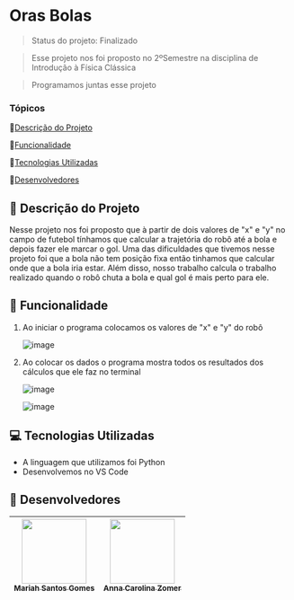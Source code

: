 # Oras Bolas

> Status do projeto: Finalizado

> Esse projeto nos foi proposto no 2ºSemestre na disciplina de Introdução à Física Clássica

> Programamos juntas esse projeto  

### Tópicos

🔹[Descrição do Projeto](#pencil-descrição-do-projeto)

🔹[Funcionalidade](#mag_right-funcionalidade)

🔹[Tecnologias Utilizadas](#computer-tecnologias-utilizadas)

🔹[Desenvolvedores](#busts_in_silhouette-desenvolvedores)

## :pencil: Descrição do Projeto
Nesse projeto nos foi proposto que à partir de dois valores de "x" e "y" no campo de futebol tínhamos que calcular a trajetória do robô até a bola e depois fazer ele marcar o gol. Uma das dificuldades que tivemos nesse projeto foi que a bola não tem posição fixa então tinhamos que calcular onde que a bola iria estar. Além disso, nosso trabalho calcula o trabalho realizado quando o robô chuta a bola e qual gol é mais perto para ele.  

## :mag_right: Funcionalidade
1. Ao iniciar o programa colocamos os valores de "x" e "y" do robô

    ![image](https://github.com/Mariah-Gomes/oras_bolas/assets/141663285/8e136cbd-b339-435e-98d4-1f9c7946352a)

2. Ao colocar os dados o programa mostra todos os resultados dos cálculos que ele faz no terminal

   ![image](https://github.com/Mariah-Gomes/oras_bolas/assets/141663285/a9ca2db3-91de-4275-af73-92a9e0090a65)


   ![image](https://github.com/Mariah-Gomes/oras_bolas/assets/141663285/cc531e1b-4a82-4c69-a332-7372120130cf)

## :computer: Tecnologias Utilizadas
- A linguagem que utilizamos foi Python
- Desenvolvemos no VS Code

## :busts_in_silhouette: Desenvolvedores
| [<img loading="lazy" src="https://github.com/Mariah-Gomes/ProjetoCompMovel1/assets/141663285/e6827fd1-d8fe-4740-b6fc-fbbfccd05752" width=115><br><sub>Mariah Santos Gomes</sub>](https://github.com/Mariah-Gomes) | [<img loading="lazy" src="https://github.com/Mariah-Gomes/oras_bolas/assets/141663285/203cf397-7bdc-4939-9510-c9f250db2fbc" width=115><br><sub>Anna Carolina Zomer</sub>](https://github.com/z0mer) |
| :---: | :---: |
